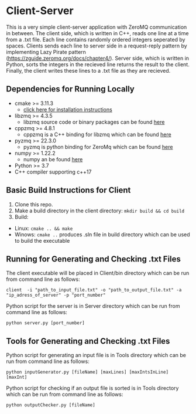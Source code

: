 # Client-Server

This is a very simple client-server application with ZeroMQ communication in between. The client side, which is written in C++, reads one line at a time from a .txt file. Each line contains randomly ordered integers seperated by spaces. Clients sends each line to server side in a request-reply pattern by implementing Lazy Pirate pattern (https://zguide.zeromq.org/docs/chapter4/). Server side, which is written in Python, sorts the integers in the recieved line returns the result to the client. Finally, the client writes these lines to a .txt file as they are recieved. 

## Dependencies for Running Locally
* cmake >= 3.11.3
  * [click here for installation instructions](https://cmake.org/install/)
* libzmq >= 4.3.5
  * libzmq source code or binary packages can be found [here](https://github.com/zeromq/libzmq)
* cppzmq >= 4.8.1
  * cppzmq is a C++ binding for libzmq which can be found [here](https://github.com/zeromq/cppzmq)
* pyzmq >= 22.3.0
  * pyzmq is python binding for ZeroMq which can be found [here](https://github.com/zeromq/pyzmq)
* numpy >= 1.22.2
  * numpy an be found [here](https://github.com/numpy/numpy)
* Python >= 3.7
* C++ compiler supporting c++17

## Basic Build Instructions for Client
1. Clone this repo.
2. Make a build directory in the client directory: `mkdir build && cd build`
3. Build: 
  * Linux: `cmake .. && make`
  * Winows: `cmake ..` produces .sln file in build directory which can be used to build the executable 

## Running for Generating and Checking .txt Files
The client executable will be placed in Client/bin directory which can be run from command line as follows:
```
client  -i "path_to_input_file.txt" -o "path_to_output_file.txt" -a "ip_adress_of_server" -p "port_number"
```

Python script for the server is in Server directory which can be run from command line as follows:
```
python server.py [port_number]
```

## Tools for Generating and Checking .txt Files
Python script for generating an input file is in Tools directory which can be run from command line as follows:
```
python inputGenerator.py [fileName] [maxLines] [maxIntsInLine] [maxInt]
```

Python script for checking if an output file is sorted is in Tools directory which can be run from command line as follows:
```
python outputChecker.py [fileName]
```
